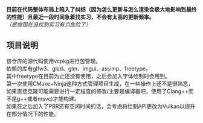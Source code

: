 **目前在代码整体布局上陷入了纠结（因为怎么更新与怎么渲染会极大地影响到最终的性能）且最近一段时间急着找实习，不会有太高的更新频率。**  
*（感觉现在没找到实习有点危险了）*

## 项目说明 
该仓库的源代码使用vcpkg进行包管理。  
依赖的库有glfw3、glad、glm、imgui、assimp、freetype。  
其中freetype在目前为止还没有使用，之后会加入字体绘制时会用到。  
第一次使用CMake+Ninja这种方式管理项目生成，在一些操作上还不是很熟悉，如果直接克隆可能需要进行一定程度的修改(主要是编译器吧，使用了Clang++而不是g++或者msvc)才能构建。  
如果在之后加入了PBR还有空闲时间的话，会考虑将绘制API更改为Vulkan以提升在部分情况下的性能。  
